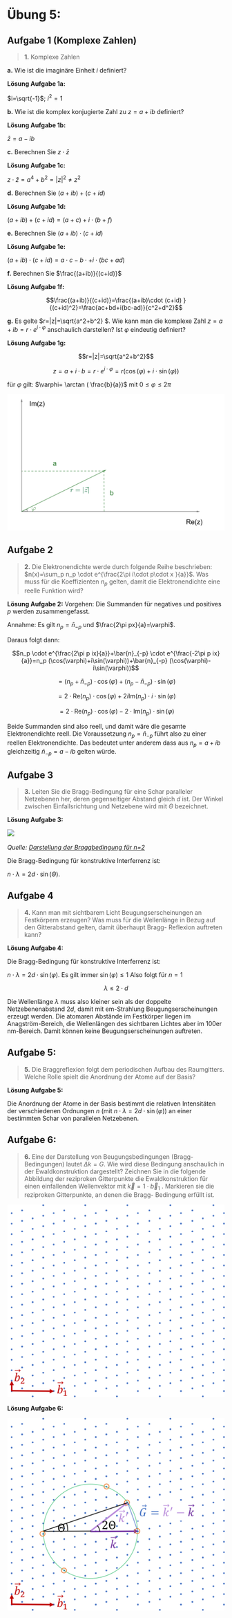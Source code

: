 <!--
author:   Claudia Funke

email:    claudia.funke@physik.tu-freiberg.de

version:  0.0.1

language: de

narrator: Deutsch Female

comment:  Struktur der Materie Übung 5, Komplexe Zahlen

import: https://raw.githubusercontent.com/liaTemplates/KekuleJS/master/README.md

-->




# Übung 5: 


## Aufgabe 1 (Komplexe Zahlen)
> __1.__ Komplexe Zahlen

__a.__  Wie ist die imaginäre Einheit $i$ definiert?

**Lösung Aufgabe 1a:**

$i=\sqrt{-1}$; $i^2=1$


__b.__  Wie ist die komplex konjugierte Zahl zu $z=a+ib$ definiert?

**Lösung Aufgabe 1b:**

$\bar{z}=a-ib$ 

__c.__  Berechnen Sie $z\cdot \bar{z}$

**Lösung Aufgabe 1c:**

$z\cdot \bar{z}=a^4+b^2=|z|^2 \ne z^2$

__d.__  Berechnen Sie $(a+ib)+(c+id)$

**Lösung Aufgabe 1d:**

$(a+ib)+(c+id)=(a+c)+i\cdot(b+f)$


__e.__  Berechnen Sie $(a+ib)\cdot(c+id)$


**Lösung Aufgabe 1e:**

$(a+ib)\cdot(c+id)=a\cdot c -b \cdot +i\cdot (bc+ad)$




__f.__  Berechnen Sie $\frac{(a+ib)}{(c+id)}$

**Lösung Aufgabe 1f:**


 $$\frac{(a+ib)}{(c+id)}=\frac{(a+ib)\cdot (c+id) }{(c+id)^2}=\frac{ac+bd+i(bc-ad)}{c^2+d^2}$$


__g.__  Es gelte $r=|z|=\sqrt{a^2+b^2} $. Wie kann man die komplexe Zahl $z=a+ib=r\cdot e^{i\cdot \varphi}$ anschaulich darstellen? Ist $\varphi$ eindeutig definiert?

**Lösung Aufgabe 1g:**

$$r=|z|=\sqrt{a^2+b^2}$$

$$z=a+i\cdot b=r\cdot e^{i\cdot \varphi}=r(\cos(\varphi)+i\cdot \sin(\varphi) )$$

für $\varphi$ gilt: $\varphi= \arctan  ( \frac{b}{a})$ mit $0 \le \varphi \le 2\pi$

![komplexe Zahlenebene](media/imaginaereZahl.png)

## Aufgabe 2
>__2.__ Die Elektronendichte werde durch folgende Reihe beschrieben: $n(x)=\sum_p n_p \cdot e^{\frac{2\pi i\cdot p\cdot x
}{a}}$. Was muss für die Koeffizienten $n_p$ gelten, damit die Elektronendichte eine reelle Funktion wird? 

**Lösung Aufgabe 2:**
Vorgehen: Die Summanden für negatives und positives $p$ werden zusammengefasst. 

Annahme: Es gilt  $n_p=\bar{n}_{-p}$ und $\frac{2\pi px}{a}=\varphi$.

Daraus folgt dann:

$$n_p \cdot e^{\frac{2\pi p ix}{a}}+\bar{n}_{-p} \cdot e^{\frac{-2\pi p ix}{a}}=n_p (\cos(\varphi)+i\sin(\varphi))+\bar{n}_{-p} (\cos(\varphi)-i\sin(\varphi))$$

$$=(n_p+\bar{n}_{-p})\cdot \cos(\varphi)+ (n_p-\bar{n}_{-p})\cdot \sin(\varphi)$$

$$=2\cdot \mathrm{Re}(n_p) \cdot \cos(\varphi)+ 2i \mathrm{Im}(n_p) \cdot i \cdot\sin(\varphi)$$

$$=2\cdot \mathrm{Re}(n_p) \cdot \cos(\varphi)- 2 \cdot  \mathrm{Im}(n_p)  \cdot\sin(\varphi)$$

Beide Summanden sind also reell, und damit wäre die gesamte Elektronendichte reell. Die Voraussetzung $n_p=\bar{n}_{-p}$ führt also zu einer reellen Elektronendichte. 
Das bedeutet unter anderem  dass aus  $n_p=a+ib$ gleichzeitig $\bar{n}_{-p}=a-ib$ gelten würde. 


## Aufgabe 3
>__3.__ Leiten Sie die Bragg-Bedingung für eine Schar paralleler Netzebenen her, deren gegenseitiger Abstand gleich $d$ ist. Der Winkel zwischen Einfallsrichtung und Netzebene wird mit $\Theta$ bezeichnet. 



**Lösung Aufgabe 3:**

![](https://virtuelle-experimente.de/bilder/elektronenbeugung/Bragg-Bedingung.png)

*Quelle: [Darstellung der Braggbedingung für n=2](https://virtuelle-experimente.de/elektronenbeugung/einfuehrung/bragg-bedingung.php)*

Die Bragg-Bedingung für konstruktive Interferrenz ist:

$n\cdot \lambda =2d\cdot \sin (\Theta)$.


## Aufgabe 4
>__4.__  Kann man mit sichtbarem Licht Beugungserscheinungen an Festkörpern erzeugen? Was muss für die Wellenlänge in Bezug auf den Gitterabstand gelten, damit überhaupt Bragg- Reflexion auftreten kann?



**Lösung Aufgabe 4:**



Die Bragg-Bedingung für konstruktive Interferrenz ist:

$n\cdot \lambda =2d\cdot \sin (\varphi)$. Es gilt immer 
$\sin (\varphi) \le 1$ Also folgt für $n=1$ 

$$\lambda \le 2\cdot d $$

Die Wellenlänge $\lambda$ muss also kleiner sein als der doppelte Netzebenenabstand $2d$, damit mit em-Strahlung Beugungserscheinungen erzeugt werden. Die atomaren Abstände im Festkörper liegen im Anagström-Bereich, die Wellenlängen des sichtbaren Lichtes aber im 100er nm-Bereich. Damit können keine Beugungserscheinungen auftreten.


## Aufgabe 5:
>__5.__ Die Braggreflexion folgt dem periodischen Aufbau des Raumgitters. Welche Rolle spielt die Anordnung der Atome auf der Basis?


**Lösung Aufgabe 5:**

Die Anordnung der Atome in der Basis bestimmt die relativen Intensitäten der verschiedenen Ordnungen $n$ (mit $n\cdot \lambda =2d\cdot \sin (\varphi)$) an einer bestimmten Schar von parallelen Netzebenen.

## Aufgabe 6:


>__6.__ Eine der Darstellung von Beugungsbedingungen (Bragg-Bedingungen) lautet $\Delta k=G$. Wie wird diese Bedingung anschaulich in der Ewaldkonstruktion dargestellt? Zeichnen Sie in die folgende Abbildung der reziproken Gitterpunkte die Ewaldkonstruktion für einen einfallenden Wellenvektor mit $\vec{k}=1\cdot \vec{b}_1$  . Markieren sie die reziproken Gitterpunkte, an denen die Bragg- Bedingung erfüllt ist.

![reziprokes Gitter für Ewaldkonstruktion](media/VorlageEwaldkonstruktion.png)


**Lösung Aufgabe 6:**

![Ewaldkonstruktion](media/Ewaldkonstruktion.png)



